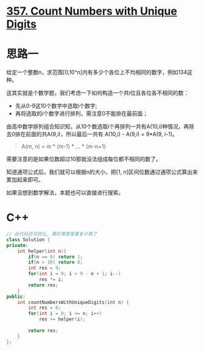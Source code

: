 # [357. Count Numbers with Unique Digits](https://leetcode.com/problems/count-numbers-with-unique-digits/)

# 思路一

给定一个整数n，求范围[0,10^n]内有多少个各位上不均相同的数字，例如134这种。

这其实就是个数学题，我们考虑一下如何构造一个共i位且各位各不相同的数：
* 先从0-9这10个数字中选取i个数字;
* 再将选取的i个数字进行排列，需注意0不能排在最前面；

由高中数学排列组合知识知，从10个数选取i个再排列一共有A(10,i)种情况，再除去0排在前面的共A(9,i)，所以最后一共有 A(10,i) - A(9,i) = 9*A(9, i-1)。
> A(m, n) = m * (m-1) * ... * (m-n+1)

需要注意的是如果位数超过10那就没法组成每位都不相同的数了。

知道通项公式后，我们就可以根据n的大小，把[1, n]区间位数通过通项公式算出来累加起来即可。


如果没想到数学解法，本题也可以直接进行搜索。

# C++
``` C++
// 此代码还可优化, 算阶乘那里重复计算了
class Solution {
private:
    int helper(int n){
        if(n == 0) return 1;
        if(n > 10) return 0;
        int res = 9;
        for(int i = 9; i > 9 - n + 1; i--)
            res *= i;
        return res;
    }
public:
    int countNumbersWithUniqueDigits(int n) {
        int res = 0;
        for(int i = 0; i <= n; i++)
            res += helper(i);
        
        return res;
    }
};
```
